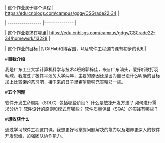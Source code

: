 | 这个作业属于哪个课程 | https://edu.cnblogs.com/campus/gdgy/CSGrade22-34 |

| ----------------- |--------------- |

| 这个作业要求在哪里| https://edu.cnblogs.com/campus/gdgy/CSGrade22-34/homework/13228 |

| 这个作业的目标 |对GitHub和博客园，以及软件工程这门课有初步的认知|

#**自我介绍**

我是广东工业大学计算机科学与技术4班的郭梓佳，来自广东汕头，爱好听歌打羽毛球，我度过了极其平淡的大学两年，主要的原因还是因为自己没什么明确的目标加上比较懒的恶习吧，接下来的日子里希望能够充实精彩一些。

#**五个问题**

软件开发生命周期（SDLC）包括哪些阶段？ 
什么是敏捷开发方法？
如何进行需求分析？
软件设计的原则和模式有哪些？
软件质量保证（SQA）的实践有哪些？

#**想收获什么**

通过学习软件工程这门课，我想更好地掌握问题解决的能力以及培养更深入的软件开发思维，加强团队协作能力。
